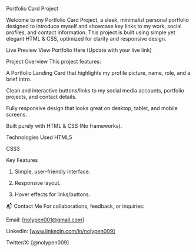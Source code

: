 Portfolio Card Project

Welcome to my Portfolio Card Project, a sleek, minimalist personal portfolio designed to introduce myself and showcase key links to my work, social profiles, and contact information. This project is built using simple yet elegant HTML & CSS, optimized for clarity and responsive design.

Live Preview
View Portfolio Here
(Update with your live link)

Project Overview
This project features:

A Portfolio Landing Card that highlights my profile picture, name, role, and a brief intro.

Clean and interactive buttons/links to my social media accounts, portfolio projects, and contact details.

Fully responsive design that looks great on desktop, tablet, and mobile screens.

Built purely with HTML & CSS (No frameworks).

Technologies Used
HTML5

CSS3

Key Features

1. Simple, user-friendly interface.

2. Responsive layout.

3. Hover effects for links/buttons.

📬 Contact Me
For collaborations, feedback, or inquiries:

Email: [nolypen001@gmail.com]

LinkedIn: [www.linkedin.com/in/nolypen009]

Twitter/X: [@nolypen009]

